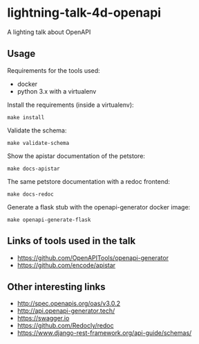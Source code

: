 # lightning-talk-4d-openapi
A lighting talk about OpenAPI

## Usage

Requirements for the tools used:
- docker
- python 3.x with a virtualenv

Install the requirements (inside a virtualenv):
```
make install
```

Validate the schema:
```
make validate-schema
```

Show the apistar documentation of the petstore:
```
make docs-apistar
```

The same petstore documentation with a redoc frontend:
```
make docs-redoc
```

Generate a flask stub with the openapi-generator docker image:
```
make openapi-generate-flask
```


## Links of tools used in the talk

- https://github.com/OpenAPITools/openapi-generator
- https://github.com/encode/apistar

## Other interesting links

- http://spec.openapis.org/oas/v3.0.2
- http://api.openapi-generator.tech/
- https://swagger.io
- https://github.com/Redocly/redoc
- https://www.django-rest-framework.org/api-guide/schemas/




